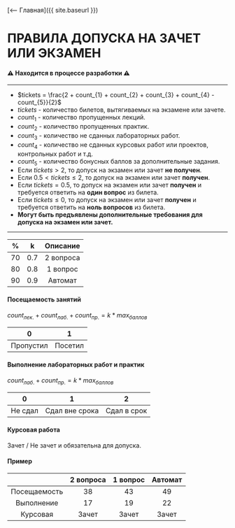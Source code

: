 [⟵ Главная]({{ site.baseurl }})

# **ПРАВИЛА ДОПУСКА НА ЗАЧЕТ ИЛИ ЭКЗАМЕН**

#### ⚠️ **Находится в процессе разработки** ⚠️

---

* $tickets = \frac{2 + count_{1} + count_{2} + count_{3} + count_{4} - count_{5}}{2}$
* $tickets$ - количество билетов, вытягиваемых на экзамене или зачете.
* $count_{1}$ - количество пропущенных лекций.
* $count_{2}$ - количество пропущенных практик.
* $count_{3}$ - количество не сданных лабораторных работ.
* $count_{4}$ - количество не сданных курсовых работ или проектов, контрольных работ и т.д.
* $count_{5}$ - количество бонусных баллов за дополнительные задания.
* Если $tickets \gt 2$, то допуск на экзамен или зачет **не получен**.
* Если $0.5 \lt tickets \leq 2$, то допуск на экзамен или зачет **получен**.
* Если $tickets = 0.5$, то допуск на экзамен или зачет **получен** и требуется ответить на **один вопрос** из билета.
* Если $tickets \leq 0$, то допуск на экзамен или зачет **получен** и требуется ответить на **ноль вопросов** из билета.
* **Могут быть предъявлены дополнительные требования для допуска на экзамен или зачет.**

---
| % | k | Описание |
|:-:|:-:|:-:|
| 70 | 0.7 | 2 вопроса |
| 80 | 0.8 | 1 вопрос |
| 90 | 0.9 | Автомат |

#### Посещаемость занятий

$count_{лек.}+count_{лаб.}+count_{пр.}=k*max_{баллов}$

| 0 | 1 |
|:-:|:-:|
| Пропустил | Посетил |

#### Выполнение лабораторных работ и практик

$count_{лаб.}+count_{пр.}=k*max_{баллов}$

| 0 | 1 | 2 |
|:-:|:-:|:-:|
| Не сдал | Сдал вне срока | Сдал в срок |

#### Курсовая работа
Зачет / Не зачет и обязательна для допуска.

#### Пример

|   | 2 вопроса | 1 вопрос | Автомат |
|:-:|:-:|:-:|:-:|
| Посещаемость | 38 | 43 | 49 |
| Выполнение | 17 | 19 | 22 |
| Курсовая | Зачет | Зачет | Зачет |
